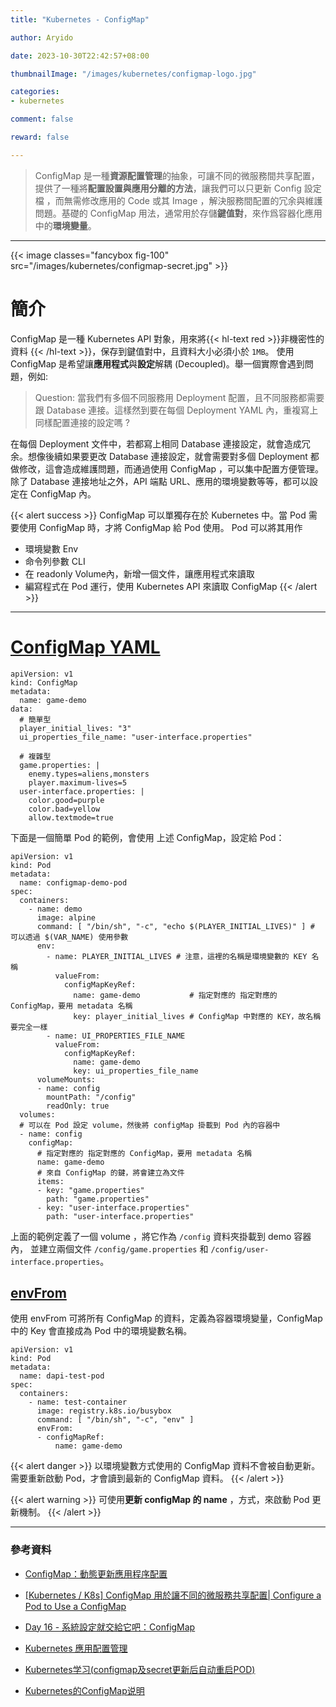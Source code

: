 ```yaml
---
title: "Kubernetes - ConfigMap"

author: Aryido

date: 2023-10-30T22:42:57+08:00

thumbnailImage: "/images/kubernetes/configmap-logo.jpg"

categories:
- kubernetes

comment: false

reward: false

---
```


<!--BODY-->
> ConfigMap 是一種**資源配置管理**的抽象，可讓不同的微服務間共享配置，提供了一種將**配置設置與應用分離的方法**，讓我們可以只更新 Config 設定檔 ，而無需修改應用的 Code 或其 Image ，解決服務間配置的冗余與維護問題。基礎的 ConfigMap 用法，通常用於存儲**鍵值對**，來作爲容器化應用中的**環境變量**。
>
> <!--more-->

---
{{< image classes="fancybox fig-100" src="/images/kubernetes/configmap-secret.jpg" >}}

# 簡介
ConfigMap 是一種 Kubernetes API 對象，用來將{{< hl-text red >}}非機密性的資料
{{< /hl-text >}}，保存到鍵值對中，且資料大小必須小於 ```1MB```。 使用 ConfigMap 是希望讓**應用程式**與**設定**解耦 (Decoupled)。舉一個實際會遇到問題，例如:
> Question: 當我們有多個不同服務用 Deployment 配置，且不同服務都需要跟 Database 連接。這樣然到要在每個 Deployment YAML 內，重複寫上同樣配置連接的設定嗎 ?

在每個 Deployment 文件中，若都寫上相同 Database 連接設定，就會造成冗余。想像後續如果要更改 Database 連接設定，就會需要對多個 Deployment 都做修改，這會造成維護問題，而通過使用 ConfigMap ，可以集中配置方便管理。除了 Database 連接地址之外，API 端點 URL、應用的環境變數等等，都可以設定在 ConfigMap 內。

{{< alert success >}}
ConfigMap 可以單獨存在於 Kubernetes 中。當 Pod 需要使用 ConfigMap 時，才將 ConfigMap 給 Pod 使用。 Pod 可以將其用作
- 環境變數 Env
- 命令列參數 CLI
- 在 readonly Volume內，新增一個文件，讓應用程式來讀取
- 編寫程式在 Pod 運行，使用 Kubernetes API 來讀取 ConfigMap
{{< /alert >}}

---

# [ConfigMap YAML](https://kubernetes.io/zh-cn/docs/concepts/configuration/configmap/)

```
apiVersion: v1
kind: ConfigMap
metadata:
  name: game-demo
data:
  # 簡單型
  player_initial_lives: "3"
  ui_properties_file_name: "user-interface.properties"

  # 複雜型
  game.properties: |
    enemy.types=aliens,monsters
    player.maximum-lives=5
  user-interface.properties: |
    color.good=purple
    color.bad=yellow
    allow.textmode=true
```
下面是一個簡單 Pod 的範例，會使用 上述 ConfigMap，設定給 Pod：
```
apiVersion: v1
kind: Pod
metadata:
  name: configmap-demo-pod
spec:
  containers:
    - name: demo
      image: alpine
      command: [ "/bin/sh", "-c", "echo $(PLAYER_INITIAL_LIVES)" ] # 可以透過 $(VAR_NAME) 使用參數
      env:
        - name: PLAYER_INITIAL_LIVES # 注意，這裡的名稱是環境變數的 KEY 名稱
          valueFrom:
            configMapKeyRef:
              name: game-demo           # 指定對應的 指定對應的 ConfigMap，要用 metadata 名稱
              key: player_initial_lives # ConfigMap 中對應的 KEY，故名稱要完全一樣
        - name: UI_PROPERTIES_FILE_NAME
          valueFrom:
            configMapKeyRef:
              name: game-demo
              key: ui_properties_file_name
      volumeMounts:
      - name: config
        mountPath: "/config"
        readOnly: true
  volumes:
  # 可以在 Pod 設定 volume，然後將 configMap 掛載到 Pod 內的容器中
  - name: config
    configMap:
      # 指定對應的 指定對應的 ConfigMap，要用 metadata 名稱
      name: game-demo
      # 來自 ConfigMap 的鍵，將會建立為文件
      items:
      - key: "game.properties"
        path: "game.properties"
      - key: "user-interface.properties"
        path: "user-interface.properties"
```
上面的範例定義了一個 volume ，將它作為 ```/config``` 資料夾掛載到 demo 容器內， 並建立兩個文件 ```/config/game.properties``` 和 ```/config/user-interface.properties```。

## [envFrom](https://kubernetes.io/zh-cn/docs/tasks/configure-pod-container/configure-pod-configmap/#configure-all-key-value-pairs-in-a-configmap-as-container-environment-variables)
使用 envFrom 可將所有 ConfigMap 的資料，定義為容器環境變量，ConfigMap 中的 Key 會直接成為 Pod 中的環境變數名稱。
```
apiVersion: v1
kind: Pod
metadata:
  name: dapi-test-pod
spec:
  containers:
    - name: test-container
      image: registry.k8s.io/busybox
      command: [ "/bin/sh", "-c", "env" ]
      envFrom:
      - configMapRef:
          name: game-demo
```

{{< alert danger >}}
以環境變數方式使用的 ConfigMap 資料不會被自動更新。 需要重新啟動 Pod，才會讀到最新的 ConfigMap 資料。
{{< /alert >}}

{{< alert warning >}}
可使用**更新 configMap 的 name** ，方式，來啟動 Pod 更新機制。
{{< /alert >}}

---
### 參考資料

- [ConfigMap：動態更新應用程序配置](https://www.readfog.com/a/1705835985067151360)

- [[Kubernetes / K8s] ConfigMap 用於讓不同的微服務共享配置| Configure a Pod to Use a ConfigMap](https://medium.com/k8s%E7%AD%86%E8%A8%98/kubernetes-k8s-configmap-%E7%94%A8%E6%96%BC%E8%AE%93%E4%B8%8D%E5%90%8C%E7%9A%84%E5%BE%AE%E6%9C%8D%E5%8B%99%E5%85%B1%E4%BA%AB%E9%85%8D%E7%BD%AE-configure-a-pod-to-use-a-configmap-b2570b58fd07)

- [Day 16 - 系統設定就交給它吧：ConfigMap](https://ithelp.ithome.com.tw/articles/10193935)

- [Kubernetes 應用配置管理](https://www.readfog.com/a/1653238144516067328)

- [Kubernetes学习(configmap及secret更新后自动重启POD)](https://izsk.me/2020/05/10/Kubernetes-deploy-hot-reload-when-configmap-update/)

- [Kubernetes的ConfigMap说明](https://www.cnblogs.com/breezey/p/6582082.html)

